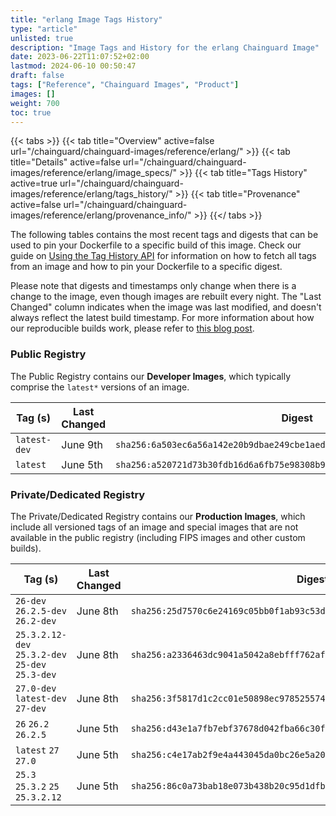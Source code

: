 ```yaml
---
title: "erlang Image Tags History"
type: "article"
unlisted: true
description: "Image Tags and History for the erlang Chainguard Image"
date: 2023-06-22T11:07:52+02:00
lastmod: 2024-06-10 00:50:47
draft: false
tags: ["Reference", "Chainguard Images", "Product"]
images: []
weight: 700
toc: true
---
```


{{< tabs >}}
{{< tab title="Overview" active=false url="/chainguard/chainguard-images/reference/erlang/" >}}
{{< tab title="Details" active=false url="/chainguard/chainguard-images/reference/erlang/image_specs/" >}}
{{< tab title="Tags History" active=true url="/chainguard/chainguard-images/reference/erlang/tags_history/" >}}
{{< tab title="Provenance" active=false url="/chainguard/chainguard-images/reference/erlang/provenance_info/" >}}
{{</ tabs >}}

The following tables contains the most recent tags and digests that can be used to pin your Dockerfile to a specific build of this image. Check our guide on [Using the Tag History API](/chainguard/chainguard-images/using-the-tag-history-api/) for information on how to fetch all tags from an image and how to pin your Dockerfile to a specific digest.

Please note that digests and timestamps only change when there is a change to the image, even though images are rebuilt every night. The "Last Changed" column indicates when the image was last modified, and doesn't always reflect the latest build timestamp. For more information about how our reproducible builds work, please refer to [this blog post](https://www.chainguard.dev/unchained/reproducing-chainguards-reproducible-image-builds).

### Public Registry
The Public Registry contains our **Developer Images**, which typically comprise the `latest*` versions of an image.

| Tag (s)       | Last Changed | Digest                                                                    |
|---------------|--------------|---------------------------------------------------------------------------|
|  `latest-dev` | June 9th     | `sha256:6a503ec6a56a142e20b9dbae249cbe1aedad01a556a08981bd86a875618516fe` |
|  `latest`     | June 5th     | `sha256:a520721d73b30fdb16d6a6fb75e98308b9eb4a7b919d2b72fbe9eb1e3c9c8d4e` |


### Private/Dedicated Registry
The Private/Dedicated Registry contains our **Production Images**, which include all versioned tags of an image and special images that are not available in the public registry (including FIPS images and other custom builds).

| Tag (s)                                           | Last Changed | Digest                                                                    |
|---------------------------------------------------|--------------|---------------------------------------------------------------------------|
|  `26-dev` `26.2.5-dev` `26.2-dev`                 | June 8th     | `sha256:25d7570c6e24169c05bb0f1ab93c53d52a924b28e2eb57351275eb7700fd61f0` |
|  `25.3.2.12-dev` `25.3.2-dev` `25-dev` `25.3-dev` | June 8th     | `sha256:a2336463dc9041a5042a8ebfff762afae6a3c62bbecc62e2f86b88163918511a` |
|  `27.0-dev` `latest-dev` `27-dev`                 | June 8th     | `sha256:3f5817d1c2cc01e50898ec978525574252eca34a766527e87080fd2664dc36ea` |
|  `26` `26.2` `26.2.5`                             | June 5th     | `sha256:d43e1a7fb7ebf37678d042fba66c30f69df5bb88cab758a11eafb24393c818f7` |
|  `latest` `27` `27.0`                             | June 5th     | `sha256:c4e17ab2f9e4a443045da0bc26e5a2087a0a7d5653db4e8fd6bf85824f1aba91` |
|  `25.3` `25.3.2` `25` `25.3.2.12`                 | June 5th     | `sha256:86c0a73bab18e073b438b20c95d1dfb944f72829599fe103d01c3c7b27363c41` |

